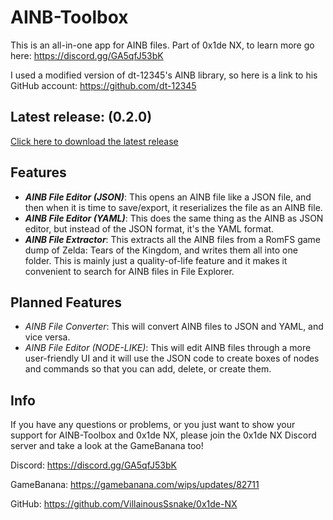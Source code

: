 # AINB-Toolbox
This is an all-in-one app for AINB files. Part of 0x1de NX, to learn more go here: https://discord.gg/GA5qfJ53bK

I used a modified version of dt-12345's AINB library, so here is a link to his GitHub account: https://github.com/dt-12345

## Latest release: (0.2.0)
[Click here to download the latest release](https://github.com/VillainousSsnake/AINB-Toolbox/releases)

## Features
- ***AINB File Editor (JSON)***: This opens an AINB file like a JSON file, and then when it is time to save/export, it reserializes the file as an AINB file.
- ***AINB File Editor (YAML)***: This does the same thing as the AINB as JSON editor, but instead of the JSON format, it's the YAML format.
- ***AINB File Extractor***: This extracts all the AINB files from a RomFS game dump of Zelda: Tears of the Kingdom, and writes them all into one folder. This is mainly just a quality-of-life feature and it makes it convenient to search for AINB files in File Explorer.

## Planned Features
- *AINB File Converter*: This will convert AINB files to JSON and YAML, and vice versa.
- *AINB File Editor (NODE-LIKE)*: This will edit AINB files through a more user-friendly UI and it will use the JSON code to create boxes of nodes and commands so that you can add, delete, or create them.

## Info
If you have any questions or problems, or you just want to show your support for AINB-Toolbox and 0x1de NX, please join the 0x1de NX Discord server and take a look at the GameBanana too!

Discord: https://discord.gg/GA5qfJ53bK

GameBanana: https://gamebanana.com/wips/updates/82711

GitHub: https://github.com/VillainousSsnake/0x1de-NX
